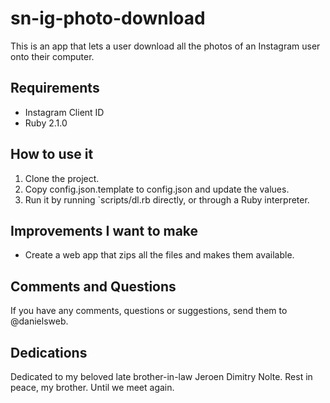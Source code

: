 sn-ig-photo-download
====================

This is an app that lets a user download all the photos of an Instagram user onto their computer.

Requirements
------------

* Instagram Client ID
* Ruby 2.1.0

How to use it
-------------

1. Clone the project.
2. Copy config.json.template to config.json and update the values.
3. Run it by running `scripts/dl.rb <instagram username> directly, or through a Ruby interpreter.

Improvements I want to make
---------------------------

* Create a web app that zips all the files and makes them available.

Comments and Questions
----------------------

If you have any comments, questions or suggestions, send them to @danielsweb.

Dedications
-----------

Dedicated to my beloved late brother-in-law Jeroen Dimitry Nolte. Rest in peace, my brother. Until we meet again.